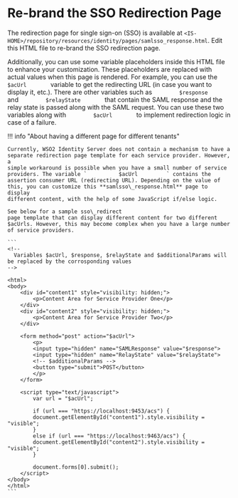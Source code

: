 # Re-brand the SSO Redirection Page

The redirection page for single sign-on (SSO) is available at `<IS-HOME>/repository/resources/identity/pages/samlsso_response.html`. Edit this HTML file to re-brand the SSO redirection page.

Additionally, you can use some variable placeholders inside this HTML
file to enhance your customization. These placeholders are replaced with
actual values when this page is rendered. For example, you can use the
`         $acUrl        ` variable to get the redirecting URL (in case
you want to display it, etc.). There are other variables such as
`         $response        ` and `         $relayState        ` that
contain the SAML response and the relay state is passed along with the
SAML request. You can use these two variables along with
`         $acUrl        ` to implement redirection logic in case of a
failure.

!!! info "About having a different page for different tenants" 

    Currently, WSO2 Identity Server does not contain a mechanism to have a
    separate redirection page template for each service provider. However, a
    simple workaround is possible when you have a small number of service
    providers. The variable `          $acUrl         ` contains the
    assertion consumer URL (redirecting URL). Depending on the value of
    this, you can customize this **samlsso\_response.html** page to display
    different content, with the help of some JavaScript if/else logic. 
    
    See below for a sample sso\_redirect
    page template that can display different content for two different
    $acUrls. However, this may become complex when you have a large number
    of service providers.
    
    ```
    <!-- 
      Variables $acUrl, $response, $relayState and $additionalParams will be replaced by the corrosponding values  
    -->
    
    <html>
    <body>
        <div id="content1" style="visibility: hidden;">
            <p>Content Area for Service Provider One</p>
        </div>
        <div id="content2" style="visibility: hidden;">
            <p>Content Area for Service Provider Two</p>
        </div>
    
        <form method="post" action="$acUrl">
            <p>
            <input type="hidden" name="SAMLResponse" value="$response">
            <input type="hidden" name="RelayState" value="$relayState">
            <!-- $additionalParams -->
            <button type="submit">POST</button>
            </p>
        </form>
    
        <script type="text/javascript">
            var url = "$acUrl";
    
            if (url === "https://localhost:9453/acs") {
            document.getElementById("content1").style.visibility = "visible";
            }
            else if (url === "https://localhost:9463/acs") {
            document.getElementById("content2").style.visibility = "visible";
            }
    
            document.forms[0].submit();           
        </script>
    </body>
    </html>
    ```
